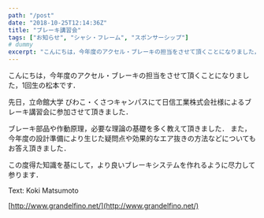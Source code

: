 ```yaml
---
path: "/post"
date: "2018-10-25T12:14:36Z"
title: "ブレーキ講習会"
tags: ["お知らせ", "シャシ・フレーム", "スポンサーシップ"]
# dummy
excerpt: "こんにちは，今年度のアクセル・ブレーキの担当をさせて頂くことになりました，1回生の松本です．先日，立命館大学 びわこ・くさつキャンパスにて日信工業株式会社様によるブレーキ講習会に参加させて頂きました..."
---
```


[](25-1.jpg)こんにちは，今年度のアクセル・ブレーキの担当をさせて頂くことになりました，1回生の松本です．

先日，立命館大学 びわこ・くさつキャンパスにて日信工業株式会社様によるブレーキ講習会に参加させて頂きました．

ブレーキ部品や作動原理，必要な理論の基礎を多く教えて頂きました．
また，今年度の設計準備により生じた疑問点や効果的なエア抜きの方法などについてもお答え頂きました．

この度得た知識を基にして，より良いブレーキシステムを作れるように尽力して参ります．

Text: Koki Matsumoto

[http://www.grandelfino.net/](http://www.grandelfino.net/)